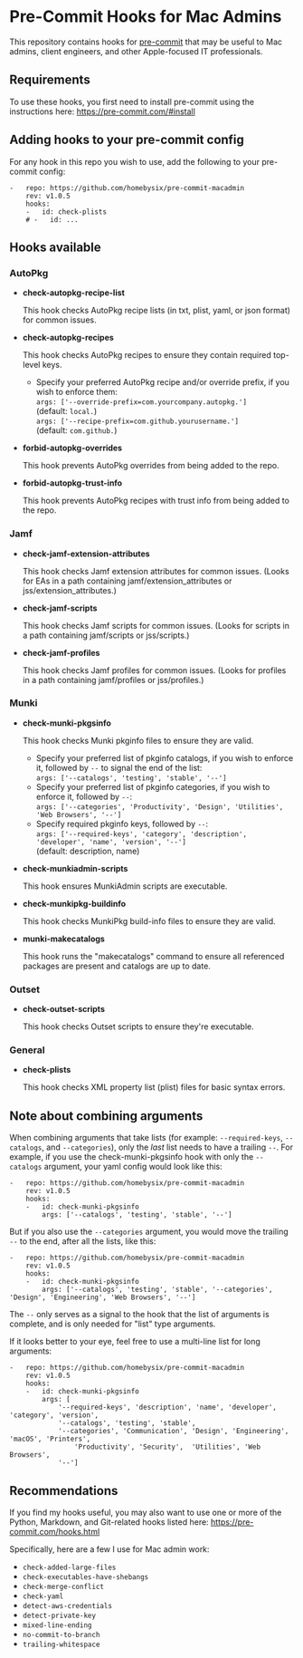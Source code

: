 # Pre-Commit Hooks for Mac Admins

This repository contains hooks for [pre-commit](https://pre-commit.com/hooks.html) that may be useful to Mac admins, client engineers, and other Apple-focused IT professionals.

## Requirements

To use these hooks, you first need to install pre-commit using the instructions here:
https://pre-commit.com/#install

## Adding hooks to your pre-commit config

For any hook in this repo you wish to use, add the following to your pre-commit config:

```
-   repo: https://github.com/homebysix/pre-commit-macadmin
    rev: v1.0.5
    hooks:
    -   id: check-plists
    # -   id: ...
```

## Hooks available

### AutoPkg

- __check-autopkg-recipe-list__

    This hook checks AutoPkg recipe lists (in txt, plist, yaml, or json format) for common issues.

- __check-autopkg-recipes__

    This hook checks AutoPkg recipes to ensure they contain required top-level keys.

    - Specify your preferred AutoPkg recipe and/or override prefix, if you wish to enforce them:  
        `args: ['--override-prefix=com.yourcompany.autopkg.']`  
        (default: `local.`)  
        `args: ['--recipe-prefix=com.github.yourusername.']`  
        (default: `com.github.`)

- __forbid-autopkg-overrides__

    This hook prevents AutoPkg overrides from being added to the repo.

- __forbid-autopkg-trust-info__

    This hook prevents AutoPkg recipes with trust info from being added to the repo.

### Jamf

- __check-jamf-extension-attributes__

    This hook checks Jamf extension attributes for common issues. (Looks for EAs in a path containing jamf/extension_attributes or jss/extension_attributes.)

- __check-jamf-scripts__

    This hook checks Jamf scripts for common issues. (Looks for scripts in a path containing jamf/scripts or jss/scripts.)

- __check-jamf-profiles__

    This hook checks Jamf profiles for common issues. (Looks for profiles in a path containing jamf/profiles or jss/profiles.)

### Munki

- __check-munki-pkgsinfo__

    This hook checks Munki pkginfo files to ensure they are valid.

    - Specify your preferred list of pkginfo catalogs, if you wish to enforce it, followed by `--` to signal the end of the list:  
        `args: ['--catalogs', 'testing', 'stable', '--']`
    - Specify your preferred list of pkginfo categories, if you wish to enforce it, followed by `--`:  
        `args: ['--categories', 'Productivity', 'Design', 'Utilities', 'Web Browsers', '--']`
    - Specify required pkginfo keys, followed by `--`:  
        `args: ['--required-keys', 'category', 'description', 'developer', 'name', 'version', '--']`  
        (default: description, name)

- __check-munkiadmin-scripts__

    This hook ensures MunkiAdmin scripts are executable.

- __check-munkipkg-buildinfo__

    This hook checks MunkiPkg build-info files to ensure they are valid.

- __munki-makecatalogs__

    This hook runs the "makecatalogs" command to ensure all referenced packages are present and catalogs are up to date.

### Outset

- __check-outset-scripts__

    This hook checks Outset scripts to ensure they're executable.

### General

- __check-plists__

    This hook checks XML property list (plist) files for basic syntax errors.

## Note about combining arguments

When combining arguments that take lists (for example: `--required-keys`, `--catalogs`, and `--categories`), only the _last_ list needs to have a trailing `--`. For example, if you use the check-munki-pkgsinfo hook with only the `--catalogs` argument, your yaml config would look like this:

```
-   repo: https://github.com/homebysix/pre-commit-macadmin
    rev: v1.0.5
    hooks:
    -   id: check-munki-pkgsinfo
        args: ['--catalogs', 'testing', 'stable', '--']
```

But if you also use the `--categories` argument, you would move the trailing `--` to the end, after all the lists, like this:

```
-   repo: https://github.com/homebysix/pre-commit-macadmin
    rev: v1.0.5
    hooks:
    -   id: check-munki-pkgsinfo
        args: ['--catalogs', 'testing', 'stable', '--categories', 'Design', 'Engineering', 'Web Browsers', '--']
```

The `--` only serves as a signal to the hook that the list of arguments is complete, and is only needed for "list" type arguments.

If it looks better to your eye, feel free to use a multi-line list for long arguments:

```
-   repo: https://github.com/homebysix/pre-commit-macadmin
    rev: v1.0.5
    hooks:
    -   id: check-munki-pkgsinfo
        args: [
            '--required-keys', 'description', 'name', 'developer', 'category', 'version',
            '--catalogs', 'testing', 'stable',
            '--categories', 'Communication', 'Design', 'Engineering', 'macOS', 'Printers',
                'Productivity', 'Security',  'Utilities', 'Web Browsers',
            '--']
```

## Recommendations

If you find my hooks useful, you may also want to use one or more of the Python, Markdown, and Git-related hooks listed here:
https://pre-commit.com/hooks.html

Specifically, here are a few I use for Mac admin work:

- `check-added-large-files`
- `check-executables-have-shebangs`
- `check-merge-conflict`
- `check-yaml`
- `detect-aws-credentials`
- `detect-private-key`
- `mixed-line-ending`
- `no-commit-to-branch`
- `trailing-whitespace`
